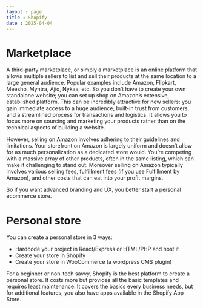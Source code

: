 ```yaml
---
layout : page
title : Shopify
date : 2025-04-04
---
```


# Marketplace

A third-party marketplace, or simply a marketplace is an online platform that allows multiple sellers to list and sell their products at the same location to a large general audience. Popular examples include Amazon, Flipkart, Meesho, Myntra, Ajio, Nykaa, etc. So you don’t have to create your own standalone website; you can set up shop on Amazon’s extensive, established platform. This can be incredibly attractive for new sellers: you gain immediate access to a huge audience, built-in trust from customers, and a streamlined process for transactions and logistics. It allows you to focus more on sourcing and marketing your products rather than on the technical aspects of building a website.

However, selling on Amazon involves adhering to their guidelines and limitations. Your storefront on Amazon is largely uniform and doesn’t allow for as much personalization as a dedicated store would. You’re competing with a massive array of other products, often in the same listing, which can make it challenging to stand out. Moreover selling on Amazon typically involves various selling fees, fulfillment fees (if you use Fulfillment by Amazon), and other costs that can eat into your profit margins.

So if you want advanced branding and UX, you better start a personal ecommerce store.

# Personal store

 You can create a personal store in 3 ways:
 * Hardcode your project in React/Express or HTML/PHP and host it   
 * Create your store in Shopify 
 * Create your store in WooCommerce (a wordpress CMS plugin)

 For a beginner or non-tech savvy, Shopify is the best platform to create a personal store. It costs more but provides all the basic templates and requires least maintenance. It covers the basics every business needs, but for additional features, you also have apps available in the Shopify App Store.
